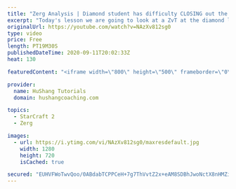 ```yaml
---
title: "Zerg Analysis | Diamond student has difficulty CLOSING out the MATCH [Starcraft 2]"
excerpt: "Today's lesson we are going to look at a ZvT at the diamond level focusing on the Zerg Analysis. The zerg manages to get into a very strong position but has difficulty closing it out. Let's learn how we can approach this scenario better!  Zerg Analysis | Diamond student has difficulty CLOSING out the"
originalUrl: https://youtube.com/watch?v=NAzXv812sg0
type: video
price: Free
length: PT19M30S
publishedDateTime: 2020-09-11T20:02:33Z
heat: 130

featuredContent: "<iframe width=\"800\" height=\"500\" frameborder=\"0\" src=\"https://www.youtube.com/embed/NAzXv812sg0\" allow=\"accelerometer; autoplay; encrypted-media; gyroscope; picture-in-picture\" allowfullscreen></iframe>"

provider:
  name: HuShang Tutorials
  domain: hushangcoaching.com

topics:
  - StarCraft 2
  - Zerg

images:
  - url: https://i.ytimg.com/vi/NAzXv812sg0/maxresdefault.jpg
    width: 1280
    height: 720
    isCached: true

secured: "EUHVFWoTwvQoo/0ABdabTCPPCeH+7g7ThVvtZ2x+eAM8SDBhJwoNctX8nHMZif2IXWQzREJhQrY9lpZFHREOHiKUofV3fVN4HKKFMWQB3VHPMXJE62Rus8sfcomhrWVGON7xZRoYdSQ6XTbQsSmRW85jU2MhvJNcmU1n8eeHTijaD3w1Iiik8P5mrb6Smm1XsaODqlgj/umKwRTqN+7+vrxD+4JZlDUdtpQAEvVCxxtZMM5hV+jYFrxzAwE0zJRc6tXnYTWdCYfgLFExjGD3amxfqbWC28KG5csA+7nq++It2yfjNoOEMU7B1WZiJ0ROsyA7bk91NBD0U6yrU5i8RCSiAOW4fRkjIAKjj+vNl72OgA5Eq6pmUuyJNknR4wU8/sbS1MX/q0yN2viXkEEiAcxvgHrx1rm4UypQjm6fdcY=;18utZm4lJYP0ZNZ/bJpzkg=="
---
```


